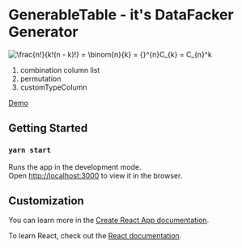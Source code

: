 # GenerableTable - it's DataFacker Generator


![\frac{n!}{k!(n - k)!} = \binom{n}{k} = {}^{n}C_{k} = C_{n}^k](https://render.githubusercontent.com/render/math?math=)
1) combination column list
2) permutation
2) customTypeColumn

[Demo](http://digital-adept.com/generabletable)


## Getting Started
### `yarn start`

Runs the app in the development mode.<br />
Open [http://localhost:3000](http://localhost:3000) to view it in the browser.

## Customization

You can learn more in the [Create React App documentation](https://facebook.github.io/create-react-app/docs/getting-started).

To learn React, check out the [React documentation](https://reactjs.org/).
